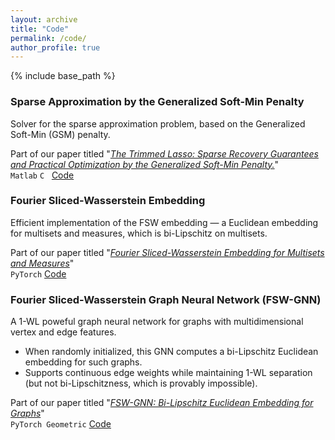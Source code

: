 ```yaml
---
layout: archive
title: "Code"
permalink: /code/
author_profile: true
---
```


{% include base_path %}



### Sparse Approximation by the Generalized Soft-Min Penalty

Solver for the sparse approximation problem, based on the Generalized Soft-Min (GSM) penalty.  

Part of our paper titled "[*The Trimmed Lasso: Sparse Recovery Guarantees and Practical Optimization by the Generalized Soft-Min Penalty.*](https://tal-amir.github.io/publication/2021-09%20The%20Trimmed%20Lasso)"  
`Matlab` `C` &nbsp; [Code](https://github.com/tal-amir/sparse-approximation-gsm)


### Fourier Sliced-Wasserstein Embedding

Efficient implementation of the FSW embedding — a Euclidean embedding for multisets and measures, which is bi-Lipschitz on multisets.  

Part of our paper titled "[*Fourier Sliced-Wasserstein Embedding for Multisets and Measures*](https://tal-amir.github.io/publication/2024-05%20Fourier%20Sliced-Wasserstein%20Embedding)"  
`PyTorch`  [Code](https://tal-amir.github.io/soon)



### Fourier Sliced-Wasserstein Graph Neural Network (FSW-GNN)

A 1-WL poweful graph neural network for graphs with multidimensional vertex and edge features.  
- When randomly initialized, this GNN computes a bi-Lipschitz Euclidean embedding for such graphs.  
- Supports continuous edge weights while maintaining 1-WL separation (but not bi-Lipschitzness, which is provably impossible).  
     
Part of our paper titled "[*FSW-GNN: Bi-Lipschitz Euclidean Embedding for Graphs*](https://tal-amir.github.io/soon/)"  
`PyTorch Geometric`  [Code](https://tal-amir.github.io/soon)

  
[//]: <> (  https://github.com/tal-amir/fsw-gnn  )
